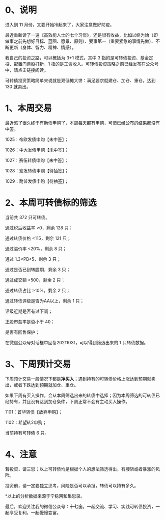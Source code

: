 # 0、说明

进入到 11 月份，又要开始冷起来了，大家注意做好防疫。

最近重新读了一遍《高效能人士的七个习惯》，还是很有收益，比如以终为始（即做事之前先想好目标、蓝图、愿景、原则）、要事第一（重要紧急的事情先做）、不断更新（身体、智力、精神、情感）。

我自己的投资之路，可以概括为 3+1 模式，其中 3 指的是可转债投资、基金定投、配置门票股打新，1 指的是工资收入。可转债投资策略之前已经发布在公众号中，请点击链接阅读。

可转债投资策略简单来说就是双低摊大饼：满足要求就建仓、加仓、重仓，达到 130 就卖出。

# 1、本周交易

最近憋了很久终于有新债申购了，本周每天都有申购，可惜已经公布的结果都没有中签。

1025：帝欧发债申购【未中签】；

1026：中大发债申购【未中签】；

1027：赛伍转债申购【未中签】；

1028：宏发转债申购【待抽签】；

1029：耐普发债申购【待抽签】；

# 2、本周可转债标的筛选

当前共 372 只可转债。

通过税后收益率 >0，剩余 128 只；

通过转债价格 <115，剩余 121 只；

通过溢价率 <20%，剩余 8 只；

通过 1.3<PB<5，剩余 3 只；

通过是否已到转股期，剩余 3 只；

通过成交额 >500，剩余 2 只；

通过转债占比 >10%，剩余 2 只；

通过转债评级是否为AA以上，剩余 1 只；

评级近期是否有过下调；

正股市盈率是否小于 40；

是否有回售保护；

在微信公众号对话框中回复20211031，可以得到筛选出来的 1 只转债数据。

# 3、下周预计交易

下周预计交易一般情况下都是**净买入**；遇到持有的可转债价格上涨达到预期就卖出，或者下跌达到预期就加仓、重仓。

如果下周有买入操作，会从本周筛选出来的转债中选择；因为本周筛选的可转债已经持有，并且没有达到加仓条件，下周正常不会有主动买入操作。

1101：首华转债【放弃申购】；

1102：希望转2申购；

当前持有可转债 6 只。

# 4、注意

若投资，请三思；以上可转债均是根据个人的想法筛选得出，有腰斩或者暴涨的风险。

投资前，请一定要独立思考，风险是否可以承担，转债可以持有多久。

*以上的分析数据来源于宁稳网和集思录。

最后，欢迎关注我的微信公众号：**十七亩**。一起交流、学习、实践可转债投资，一起享受复利，一起慢慢变富。